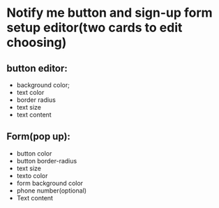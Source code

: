 # Notify me button and sign-up form setup editor(two cards to edit choosing)

## button editor:
- background color;
- text color
- border radius
- text size
- text content

## Form(pop up):
- button color
- button border-radius
- text size
- texto color
- form background color
- phone number(optional)
- Text content
